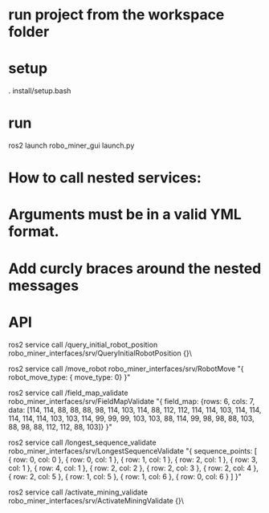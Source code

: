 # run project from the workspace folder

# setup
. install/setup.bash

# run
ros2 launch robo_miner_gui launch.py

# How to call nested services:
# Arguments must be in a valid YML format.
# Add curcly braces around the nested messages

# API
ros2 service call /query_initial_robot_position robo_miner_interfaces/srv/QueryInitialRobotPosition {}\

ros2 service call /move_robot robo_miner_interfaces/srv/RobotMove "{ robot_move_type: { move_type: 0} }"

ros2 service call /field_map_validate robo_miner_interfaces/srv/FieldMapValidate "{ field_map: {rows: 6, cols: 7, data: [114, 114, 88, 88, 88, 98, 114, 103, 114, 88, 112, 112, 114, 114, 103, 114, 114, 114, 114, 114, 103, 103, 114, 99, 99, 99, 103, 103, 88, 114, 99, 98, 98, 88, 103, 88, 98, 88, 112, 112, 88, 103]} }"

ros2 service call /longest_sequence_validate robo_miner_interfaces/srv/LongestSequenceValidate "{ sequence_points: [ { row: 0, col: 0 }, { row: 0, col: 1 }, { row: 1, col: 1 }, { row: 2, col: 1 }, { row: 3, col: 1 }, { row: 4, col: 1 }, { row: 2, col: 2 }, { row: 2, col: 3 }, { row: 2, col: 4 }, { row: 2, col: 5 }, { row: 1, col: 5 }, { row: 1, col: 6 }, { row: 0, col: 6 } ] }"

ros2 service call /activate_mining_validate robo_miner_interfaces/srv/ActivateMiningValidate {}\

